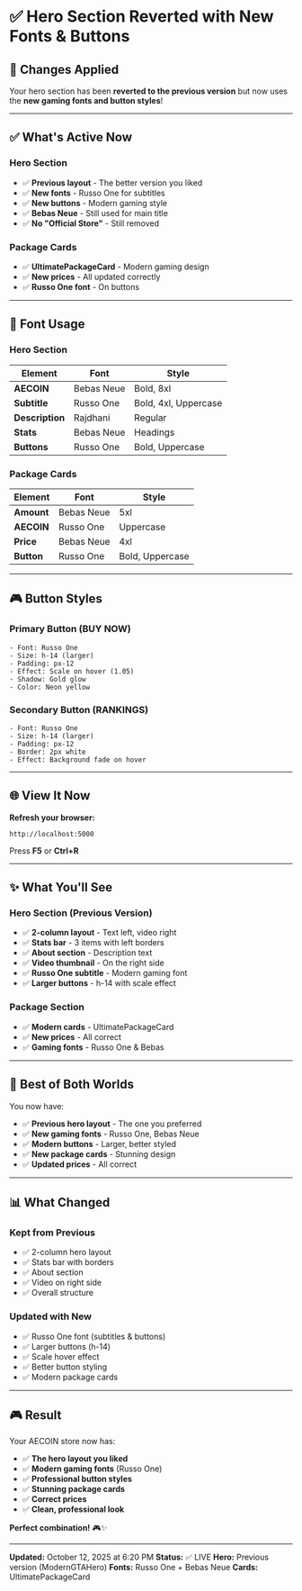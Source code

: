 # ✅ Hero Section Reverted with New Fonts & Buttons

## 🔄 Changes Applied

Your hero section has been **reverted to the previous version** but now uses the **new gaming fonts and button styles**!

---

## ✅ What's Active Now

### Hero Section
- ✅ **Previous layout** - The better version you liked
- ✅ **New fonts** - Russo One for subtitles
- ✅ **New buttons** - Modern gaming style
- ✅ **Bebas Neue** - Still used for main title
- ✅ **No "Official Store"** - Still removed

### Package Cards
- ✅ **UltimatePackageCard** - Modern gaming design
- ✅ **New prices** - All updated correctly
- ✅ **Russo One font** - On buttons

---

## 🎨 Font Usage

### Hero Section
| Element | Font | Style |
|---------|------|-------|
| **AECOIN** | Bebas Neue | Bold, 8xl |
| **Subtitle** | Russo One | Bold, 4xl, Uppercase |
| **Description** | Rajdhani | Regular |
| **Stats** | Bebas Neue | Headings |
| **Buttons** | Russo One | Bold, Uppercase |

### Package Cards
| Element | Font | Style |
|---------|------|-------|
| **Amount** | Bebas Neue | 5xl |
| **AECOIN** | Russo One | Uppercase |
| **Price** | Bebas Neue | 4xl |
| **Button** | Russo One | Bold, Uppercase |

---

## 🎮 Button Styles

### Primary Button (BUY NOW)
```
- Font: Russo One
- Size: h-14 (larger)
- Padding: px-12
- Effect: Scale on hover (1.05)
- Shadow: Gold glow
- Color: Neon yellow
```

### Secondary Button (RANKINGS)
```
- Font: Russo One
- Size: h-14 (larger)
- Padding: px-12
- Border: 2px white
- Effect: Background fade on hover
```

---

## 🌐 View It Now

**Refresh your browser:**
```
http://localhost:5000
```

Press **F5** or **Ctrl+R**

---

## ✨ What You'll See

### Hero Section (Previous Version)
- ✅ **2-column layout** - Text left, video right
- ✅ **Stats bar** - 3 items with left borders
- ✅ **About section** - Description text
- ✅ **Video thumbnail** - On the right side
- ✅ **Russo One subtitle** - Modern gaming font
- ✅ **Larger buttons** - h-14 with scale effect

### Package Section
- ✅ **Modern cards** - UltimatePackageCard
- ✅ **New prices** - All correct
- ✅ **Gaming fonts** - Russo One & Bebas

---

## 🎯 Best of Both Worlds

You now have:
- ✅ **Previous hero layout** - The one you preferred
- ✅ **New gaming fonts** - Russo One, Bebas Neue
- ✅ **Modern buttons** - Larger, better styled
- ✅ **New package cards** - Stunning design
- ✅ **Updated prices** - All correct

---

## 📊 What Changed

### Kept from Previous
- ✅ 2-column hero layout
- ✅ Stats bar with borders
- ✅ About section
- ✅ Video on right side
- ✅ Overall structure

### Updated with New
- ✅ Russo One font (subtitles & buttons)
- ✅ Larger buttons (h-14)
- ✅ Scale hover effect
- ✅ Better button styling
- ✅ Modern package cards

---

## 🎮 Result

Your AECOIN store now has:
- ✅ **The hero layout you liked**
- ✅ **Modern gaming fonts** (Russo One)
- ✅ **Professional button styles**
- ✅ **Stunning package cards**
- ✅ **Correct prices**
- ✅ **Clean, professional look**

**Perfect combination!** 🎮✨

---

**Updated:** October 12, 2025 at 6:20 PM
**Status:** ✅ LIVE
**Hero:** Previous version (ModernGTAHero)
**Fonts:** Russo One + Bebas Neue
**Cards:** UltimatePackageCard
